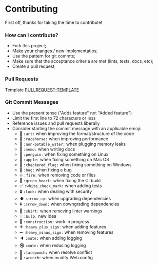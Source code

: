 # Contributing

First off, thanks for taking the time to contribute!

### How can I contribute?

* Fork this project;
* Make your changes / new implementatios;
* Use the pattern for git commts; 
* Make sure that the acceptance criteria are met (lints, tests, docs, etc);
* Create a pull request;

### Pull Requests

Template [PULLREQUEST-TEMPLATE](PULLREQUEST-TEMPLATE.md)

### Git Commit Messages

* Use the present tense ("Adds feature" not "Added feature")
* Limit the first line to 72 characters or less
* Reference issues and pull requests liberally
* Consider starting the commit message with an applicable emoji:
    * :art: `:art:` when improving the format/structure of the code
    * :racehorse: `:racehorse:` when improving performance
    * :non-potable_water: `:non-potable_water:` when plugging memory leaks
    * :memo: `:memo:` when writing docs
    * :penguin: `:penguin:` when fixing something on Linux
    * :apple: `:apple:` when fixing something on Mac OS
    * :checkered_flag: `:checkered_flag:` when fixing something on Windows
    * :bug: `:bug:` when fixing a bug
    * :fire: `:fire:` when removing code or files
    * :green_heart: `:green_heart:` when fixing the CI build
    * :white_check_mark: `:white_check_mark:` when adding tests
    * :lock: `:lock:` when dealing with security
    * :arrow_up: `:arrow_up:` when upgrading dependencies
    * :arrow_down: `:arrow_down:` when downgrading dependencies
    * :shirt: `:shirt:` when removing linter warnings
    * :bulb: `:bulb:` new idea
    * :construction: `:construction:` work in progress
    * :heavy_plus_sign: `:heavy_plus_sign:` when adding features
    * :heavy_minus_sign: `:heavy_minus_sign:` when removing features
    * :speaker: `:mute:` when adding logging
    * :mute: `:mute:` when reducing logging
    * :facepunch: `:facepunch:` when resolve conflict
    * :wrench: `:wrench:` when modify Web.config
